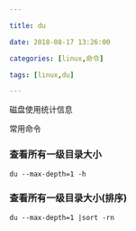 ```yaml
---

title: du

date: 2018-08-17 13:26:00

categories: [linux,命令]

tags: [linux,du]

---
```


磁盘使用统计信息

<!--more-->

常用命令 

### 查看所有一级目录大小

`du --max-depth=1 -h`

### 查看所有一级目录大小(排序)

`du --max-depth=1 |sort -rn `